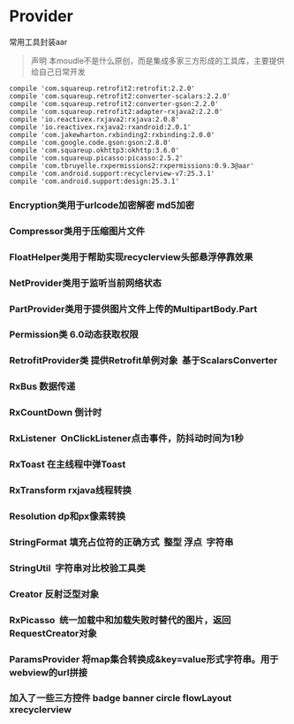 # Provider
常用工具封装aar
> 声明 本moudle不是什么原创，而是集成多家三方形成的工具库，主要提供给自己日常开发

    compile 'com.squareup.retrofit2:retrofit:2.2.0'
    compile 'com.squareup.retrofit2:converter-scalars:2.2.0'
    compile 'com.squareup.retrofit2:converter-gson:2.2.0'
    compile 'com.squareup.retrofit2:adapter-rxjava2:2.2.0'
    compile 'io.reactivex.rxjava2:rxjava:2.0.8'
    compile 'io.reactivex.rxjava2:rxandroid:2.0.1'
    compile 'com.jakewharton.rxbinding2:rxbinding:2.0.0'
    compile 'com.google.code.gson:gson:2.8.0'
    compile 'com.squareup.okhttp3:okhttp:3.6.0'
    compile 'com.squareup.picasso:picasso:2.5.2'
    compile 'com.tbruyelle.rxpermissions2:rxpermissions:0.9.3@aar'
    compile 'com.android.support:recyclerview-v7:25.3.1'
    compile 'com.android.support:design:25.3.1'
### Encryption类用于urlcode加密解密 md5加密
### Compressor类用于压缩图片文件
### FloatHelper类用于帮助实现recyclerview头部悬浮停靠效果
### NetProvider类用于监听当前网络状态
### PartProvider类用于提供图片文件上传的MultipartBody.Part
### Permission类 6.0动态获取权限
### RetrofitProvider类 提供Retrofit单例对象  基于ScalarsConverter
### RxBus 数据传递
### RxCountDown 倒计时
### RxListener  OnClickListener点击事件，防抖动时间为1秒
### RxToast 在主线程中弹Toast
### RxTransform rxjava线程转换
### Resolution dp和px像素转换
### StringFormat 填充占位符的正确方式  整型 浮点  字符串
### StringUtil  字符串对比校验工具类
### Creator 反射泛型对象
### RxPicasso  统一加载中和加载失败时替代的图片，返回RequestCreator对象
### ParamsProvider 将map集合转换成&key=value形式字符串。用于webview的url拼接

### 加入了一些三方控件 badge  banner circle  flowLayout  xrecyclerview



